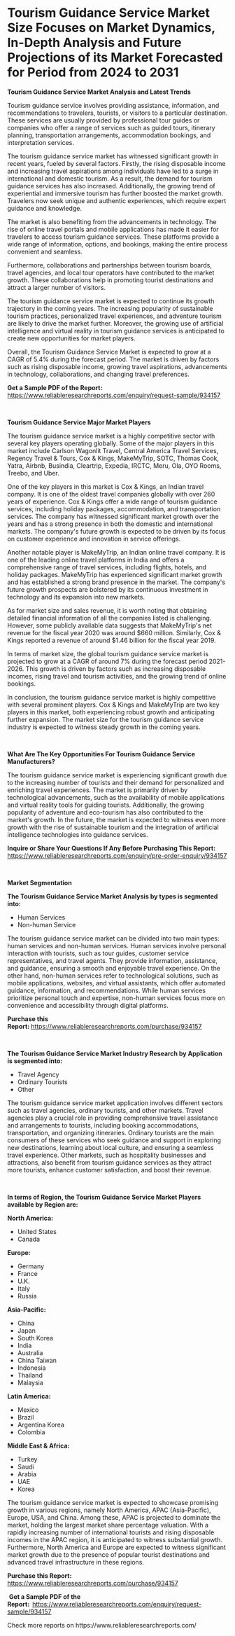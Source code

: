 <p><h1>Tourism Guidance Service Market Size Focuses on Market Dynamics, In-Depth Analysis and Future Projections of its Market Forecasted for Period from 2024 to 2031</h1></p><p><strong>Tourism Guidance Service Market Analysis and Latest Trends</strong></p>
<p><p>Tourism guidance service involves providing assistance, information, and recommendations to travelers, tourists, or visitors to a particular destination. These services are usually provided by professional tour guides or companies who offer a range of services such as guided tours, itinerary planning, transportation arrangements, accommodation bookings, and interpretation services.</p><p>The tourism guidance service market has witnessed significant growth in recent years, fueled by several factors. Firstly, the rising disposable income and increasing travel aspirations among individuals have led to a surge in international and domestic tourism. As a result, the demand for tourism guidance services has also increased. Additionally, the growing trend of experiential and immersive tourism has further boosted the market growth. Travelers now seek unique and authentic experiences, which require expert guidance and knowledge.</p><p>The market is also benefiting from the advancements in technology. The rise of online travel portals and mobile applications has made it easier for travelers to access tourism guidance services. These platforms provide a wide range of information, options, and bookings, making the entire process convenient and seamless.</p><p>Furthermore, collaborations and partnerships between tourism boards, travel agencies, and local tour operators have contributed to the market growth. These collaborations help in promoting tourist destinations and attract a larger number of visitors.</p><p>The tourism guidance service market is expected to continue its growth trajectory in the coming years. The increasing popularity of sustainable tourism practices, personalized travel experiences, and adventure tourism are likely to drive the market further. Moreover, the growing use of artificial intelligence and virtual reality in tourism guidance services is anticipated to create new opportunities for market players.</p><p>Overall, the Tourism Guidance Service Market is expected to grow at a CAGR of 5.4% during the forecast period. The market is driven by factors such as rising disposable income, growing travel aspirations, advancements in technology, collaborations, and changing travel preferences.</p></p>
<p><strong>Get a Sample PDF of the Report:&nbsp;</strong> <a href="https://www.reliableresearchreports.com/enquiry/request-sample/934157">https://www.reliableresearchreports.com/enquiry/request-sample/934157</a></p>
<p>&nbsp;</p>
<p><strong>Tourism Guidance Service Major Market Players</strong></p>
<p><p>The tourism guidance service market is a highly competitive sector with several key players operating globally. Some of the major players in this market include Carlson Wagonlit Travel, Central America Travel Services, Regency Travel & Tours, Cox & Kings, MakeMyTrip, SOTC, Thomas Cook, Yatra, Airbnb, Busindia, Cleartrip, Expedia, IRCTC, Meru, Ola, OYO Rooms, Treebo, and Uber. </p><p>One of the key players in this market is Cox & Kings, an Indian travel company. It is one of the oldest travel companies globally with over 260 years of experience. Cox & Kings offer a wide range of tourism guidance services, including holiday packages, accommodation, and transportation services. The company has witnessed significant market growth over the years and has a strong presence in both the domestic and international markets. The company's future growth is expected to be driven by its focus on customer experience and innovation in service offerings. </p><p>Another notable player is MakeMyTrip, an Indian online travel company. It is one of the leading online travel platforms in India and offers a comprehensive range of travel services, including flights, hotels, and holiday packages. MakeMyTrip has experienced significant market growth and has established a strong brand presence in the market. The company's future growth prospects are bolstered by its continuous investment in technology and its expansion into new markets.</p><p>As for market size and sales revenue, it is worth noting that obtaining detailed financial information of all the companies listed is challenging. However, some publicly available data suggests that MakeMyTrip's net revenue for the fiscal year 2020 was around $660 million. Similarly, Cox & Kings reported a revenue of around $1.46 billion for the fiscal year 2019.</p><p>In terms of market size, the global tourism guidance service market is projected to grow at a CAGR of around 7% during the forecast period 2021-2026. This growth is driven by factors such as increasing disposable incomes, rising travel and tourism activities, and the growing trend of online bookings.</p><p>In conclusion, the tourism guidance service market is highly competitive with several prominent players. Cox & Kings and MakeMyTrip are two key players in this market, both experiencing robust growth and anticipating further expansion. The market size for the tourism guidance service industry is expected to witness steady growth in the coming years.</p></p>
<p>&nbsp;</p>
<p><strong>What Are The Key Opportunities For Tourism Guidance Service Manufacturers?</strong></p>
<p><p>The tourism guidance service market is experiencing significant growth due to the increasing number of tourists and their demand for personalized and enriching travel experiences. The market is primarily driven by technological advancements, such as the availability of mobile applications and virtual reality tools for guiding tourists. Additionally, the growing popularity of adventure and eco-tourism has also contributed to the market's growth. In the future, the market is expected to witness even more growth with the rise of sustainable tourism and the integration of artificial intelligence technologies into guidance services.</p></p>
<p><strong>Inquire or Share Your Questions If Any Before Purchasing This Report:</strong> <a href="https://www.reliableresearchreports.com/enquiry/pre-order-enquiry/934157">https://www.reliableresearchreports.com/enquiry/pre-order-enquiry/934157</a></p>
<p>&nbsp;</p>
<p><strong>Market Segmentation</strong></p>
<p><strong>The Tourism Guidance Service Market Analysis by types is segmented into:</strong></p>
<p><ul><li>Human Services</li><li>Non-human Service</li></ul></p>
<p><p>The tourism guidance service market can be divided into two main types: human services and non-human services. Human services involve personal interaction with tourists, such as tour guides, customer service representatives, and travel agents. They provide information, assistance, and guidance, ensuring a smooth and enjoyable travel experience. On the other hand, non-human services refer to technological solutions, such as mobile applications, websites, and virtual assistants, which offer automated guidance, information, and recommendations. While human services prioritize personal touch and expertise, non-human services focus more on convenience and accessibility through digital platforms.</p></p>
<p><strong>Purchase this Report:&nbsp;</strong><a href="https://www.reliableresearchreports.com/purchase/934157">https://www.reliableresearchreports.com/purchase/934157</a></p>
<p>&nbsp;</p>
<p><strong>The Tourism Guidance Service Market Industry Research by Application is segmented into:</strong></p>
<p><ul><li>Travel Agency</li><li>Ordinary Tourists</li><li>Other</li></ul></p>
<p><p>The tourism guidance service market application involves different sectors such as travel agencies, ordinary tourists, and other markets. Travel agencies play a crucial role in providing comprehensive travel assistance and arrangements to tourists, including booking accommodations, transportation, and organizing itineraries. Ordinary tourists are the main consumers of these services who seek guidance and support in exploring new destinations, learning about local culture, and ensuring a seamless travel experience. Other markets, such as hospitality businesses and attractions, also benefit from tourism guidance services as they attract more tourists, enhance customer satisfaction, and boost their revenue.</p></p>
<p>&nbsp;</p>
<p><strong>In terms of Region, the Tourism Guidance Service Market Players available by Region are:</strong></p>
<p>
    <p> <strong> North America: </strong>
        <ul>
            <li>United States</li>
            <li>Canada</li>
        </ul>
        </p> 
    <p> <strong> Europe: </strong>
        <ul>
            <li>Germany</li>
            <li>France</li>
            <li>U.K.</li>
            <li>Italy</li>
            <li>Russia</li>
        </ul>
        </p> 
    <p> <strong> Asia-Pacific: </strong>
        <ul>
            <li>China</li>
            <li>Japan</li>
            <li>South Korea</li>
            <li>India</li>
            <li>Australia</li>
            <li>China Taiwan</li>
            <li>Indonesia</li>
            <li>Thailand</li>
            <li>Malaysia</li>
        </ul>
        </p> 
    <p> <strong> Latin America: </strong>
        <ul>
            <li>Mexico</li>
            <li>Brazil</li>
            <li>Argentina Korea</li>
            <li>Colombia</li>
        </ul>
        </p> 
    <p> <strong> Middle East & Africa: </strong>
        <ul>
            <li>Turkey</li>
            <li>Saudi</li>
            <li>Arabia</li>
            <li>UAE</li>
            <li>Korea</li>
        </ul>
    </p>
    </p>
<p><p>The tourism guidance service market is expected to showcase promising growth in various regions, namely North America, APAC (Asia-Pacific), Europe, USA, and China. Among these, APAC is projected to dominate the market, holding the largest market share percentage valuation. With a rapidly increasing number of international tourists and rising disposable incomes in the APAC region, it is anticipated to witness substantial growth. Furthermore, North America and Europe are expected to witness significant market growth due to the presence of popular tourist destinations and advanced travel infrastructure in these regions.</p></p>
<p><strong>Purchase this Report: </strong><a href="https://www.reliableresearchreports.com/purchase/934157">https://www.reliableresearchreports.com/purchase/934157</a></p>
<p>&nbsp;<strong>Get a Sample PDF of the Report:&nbsp;&nbsp;</strong><a href="https://www.reliableresearchreports.com/enquiry/request-sample/934157">https://www.reliableresearchreports.com/enquiry/request-sample/934157</a></p>
<p><strong></strong></p>
<p>Check more reports on https://www.reliableresearchreports.com/</p>